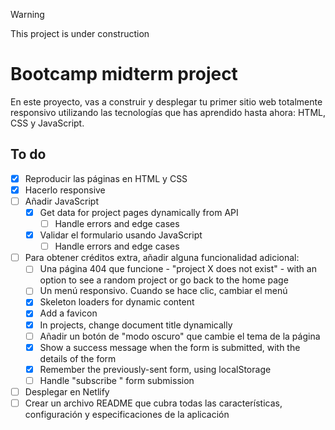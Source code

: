 > [!WARNING]
> This project is under construction️

# Bootcamp midterm project

En este proyecto, vas a construir y desplegar tu primer sitio web totalmente responsivo utilizando las tecnologías que has aprendido hasta ahora: HTML, CSS y JavaScript.

## To do

- [x] Reproducir las páginas en HTML y CSS
- [x] Hacerlo responsive
- [ ] Añadir JavaScript
  - [x] Get data for project pages dynamically from API
    - [ ] Handle errors and edge cases
  - [x] Validar el formulario usando JavaScript
    - [ ] Handle errors and edge cases
- [ ] Para obtener créditos extra, añadir alguna funcionalidad adicional:
  - [ ] Una página 404 que funcione - "project X does not exist" - with an option to see a random project or go back to the home page
  - [ ] Un menú responsivo. Cuando se hace clic, cambiar el menú
  - [x] Skeleton loaders for dynamic content
  - [x] Add a favicon
  - [x] In projects, change document title dynamically
  - [ ] Añadir un botón de "modo oscuro" que cambie el tema de la página
  - [x] Show a success message when the form is submitted, with the details of the form
  - [x] Remember the previously-sent form, using localStorage
  - [ ] Handle "subscribe " form submission
- [ ] Desplegar en Netlify
- [ ] Crear un archivo README que cubra todas las características, configuración y especificaciones de la aplicación
